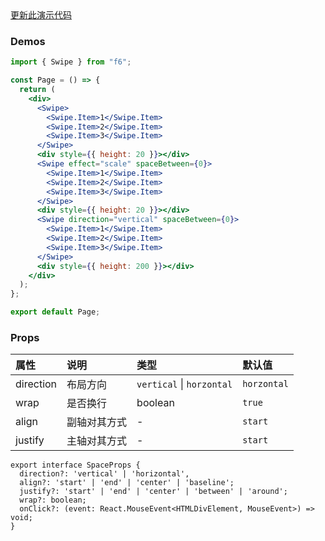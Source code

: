 <div class="block-panel">
    <a class="to-github-link" target="_blank" href=https://github.com/Webang/f6/tree/master/packages/f6/packages/swipe/page/index.tsx>更新此演示代码</a>
    <h3>Demos</h3>

```jsx
import { Swipe } from "f6";

const Page = () => {
  return (
    <div>
      <Swipe>
        <Swipe.Item>1</Swipe.Item>
        <Swipe.Item>2</Swipe.Item>
        <Swipe.Item>3</Swipe.Item>
      </Swipe>
      <div style={{ height: 20 }}></div>
      <Swipe effect="scale" spaceBetween={0}>
        <Swipe.Item>1</Swipe.Item>
        <Swipe.Item>2</Swipe.Item>
        <Swipe.Item>3</Swipe.Item>
      </Swipe>
      <div style={{ height: 20 }}></div>
      <Swipe direction="vertical" spaceBetween={0}>
        <Swipe.Item>1</Swipe.Item>
        <Swipe.Item>2</Swipe.Item>
        <Swipe.Item>3</Swipe.Item>
      </Swipe>
      <div style={{ height: 200 }}></div>
    </div>
  );
};

export default Page;
```
</div>
<div class="block-panel">

<h3>Props</h3>

| 属性 | 说明 | 类型 | 默认值 |
| :-  | :- | :- | :- |
| direction | 布局方向 | `vertical` \| `horzontal` | `horzontal` |
| wrap | 是否换行 | boolean | `true` |
| align | 副轴对其方式 | - | `start` |
| justify | 主轴对其方式 | - | `start` |

```tsx
export interface SpaceProps {
  direction?: 'vertical' | 'horizontal',
  align?: 'start' | 'end' | 'center' | 'baseline';
  justify?: 'start' | 'end' | 'center' | 'between' | 'around';
  wrap?: boolean;
  onClick?: (event: React.MouseEvent<HTMLDivElement, MouseEvent>) => void;
}
```
</div>